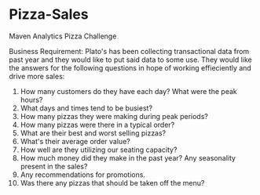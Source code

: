 # Pizza-Sales
Maven Analytics Pizza Challenge

Business Requirement:
Plato's has been collecting transactional data from past year and they would like to put said data to some use. 
They would like the answers for the following questions in hope of working effieciently and drive more sales:

1. How many customers do they have each day? What were the peak hours?
2. What days and times tend to be busiest?
3. How many pizzas they were making during peak periods?
4. How many pizzas were there in a typical order?
5. What are their best and worst selling pizzas?
6. What's their average order value?
7. How well are they utilizing our seating capacity?
8. How much money did they make in the past year? Any seasonality present in the sales?
9. Any recommendations for promotions.
10. Was there any pizzas that should be taken off the menu?
